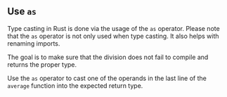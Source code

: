 ## Use `as`

Type casting in Rust is done via the usage of the `as` operator.
Please note that the `as` operator is not only used when type casting.
It also helps with renaming imports.

The goal is to make sure that the division does not fail to compile
and returns the proper type.

<div class="hint">Use the <code>as</code> operator to cast one of the operands in the last line of the
<code>average</code> function into the expected return type.</div>